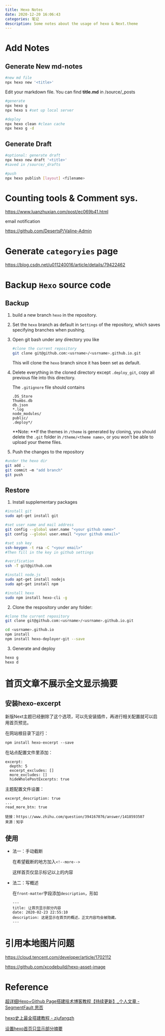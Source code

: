 ```yaml
---
title: Hexo Notes
date: 2020-12-20 16:06:43
categories: 笔记
description: Some notes about the usage of hexo & Next.theme
---
```


# Add Notes

## Generate New md-notes

```bash
#new md file
npx hexo new '<title>'
```

Edit your markdown file. You can find **title.md** in /source/_posts

```bash
#generate
npx hexo g
npx hexo s #set up local server
```

```bash
#deploy
npx hexo clean #clean cache
npx hexo g -d
```

## Generate Draft

```bash
#optional: generate draft
npx hexo new draft '<title>'
#saved in /source/_drafts

#push
npx hexo publish [layout] <filename>
```

# Counting tools & Comment sys.

https://www.luanzhuxian.com/post/ec069b41.html

email notification

https://github.com/DesertsP/Valine-Admin

# Generate `categoryies` page
https://blog.csdn.net/u011240016/article/details/79422462
# Backup `Hexo` source code

## Backup

1. build a new branch `hexo` in the repository.

2. Set the `hexo` branch as default in `Settings` of the repository, which saves specifying branches when pushing.

3. Open git bash under any directory you like

   ```bash
   #clone the current repository
   git clone git@github.com:<usrname>/<usrname>.github.io.git
   ```

   This will clone the `hexo` branch since it has been set as default.

4. Delete everything in the cloned directory except `.deploy_git`, copy all previous file into this directory.

   The `.gitignore` file should contains

   ```
   .DS_Store
   Thumbs.db
   db.json
   *.log
   node_modules/
   public/
   .deploy*/
   ```

   **Note: **If the themes in `/theme` is generated by cloning, you should delete the `.git` folder in `/theme/<theme name>`, or you won't be able to upload your theme files.

5. Push the changes to the repository

```bash
#under the hexo dir
git add .
git commit –m "add branch"
git push 
```

## Restore

1. Install supplementary packages

```bash
#install git
sudo apt-get install git

#set user name and mail address
git config --global user.name "<your github name>"
git config --global user.email "<your github email>"

#set ssh key
ssh-keygen -t rsa -C "<your email>"
#Then fill in the key in github settings

#verification
ssh -T git@github.com

#install node.js
sudo apt-get install nodejs
sudo apt-get install npm

#install hexo
sudo npm install hexo-cli -g
```

2. Clone the respository under any folder:

```bash
#clone the current repository
git clone git@github.com:<usrname>/<usrname>.github.io.git

cd <usrname>.github.io
npm install
npm install hexo-deployer-git --save
```

3. Generate and deploy

```bash
hexo g
hexo d
```

# 首页文章不展示全文显示摘要

## 安装hexo-excerpt

新版Next主题已经删除了这个选项，可以先安装插件，再进行相关配置就可以启用首页预览。

在网站根目录下运行：

```text
npm install hexo-excerpt --save
```

在站点配置文件里添加：

```text
excerpt:
  depth: 5  
  excerpt_excludes: []
  more_excludes: []
  hideWholePostExcerpts: true
```

主题配置文件设置：

```text
excerpt_description: true
...
read_more_btn: true
```

```作者：天地阔远
链接：https://www.zhihu.com/question/394167076/answer/1418593507
来源：知乎
```

## 使用

- 法一：手动截断

  在希望截断的地方加入`<!--more-->`

  这样首页仅显示标记以上的内容

- 法二：写概述

  在`front-matter`字段添加`description`，形如

  ```
  ---
  title: 让首页显示部分内容
  date: 2020-02-23 22:55:10
  description: 这是显示在首页的概述，正文内容均会被隐藏。
  ---
  ```

# 引用本地图片问题

https://cloud.tencent.com/developer/article/1702112

https://github.com/xcodebuild/hexo-asset-image

# Reference

[超详细Hexo+Github Page搭建技术博客教程【持续更新】_个人文章 - SegmentFault 思否](https://segmentfault.com/a/1190000017986794)

[hexo史上最全搭建教程 - zjufangzh](https://blog.csdn.net/sinat_37781304/article/details/82729029)

[设置hexo首页只显示部分摘要](https://blog.csdn.net/yueyue200830/article/details/104470646/)